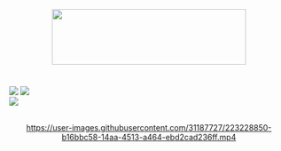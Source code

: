 <div align="center">

<img src="https://user-images.githubusercontent.com/31187727/223227733-35593c64-d7bd-43f9-b483-1e7a64a599bb.svg" width="350px" height="100px">

</div><h1></h1>

<div>
<img src="https://img.shields.io/badge/HTML-239120?style=for-the-badge&logo=html5&logoColor=white">
<img src="https://img.shields.io/badge/SCSS-239120?&style=for-the-badge&labelColor=ff69b4&color=ff69b4&logo=sass&logoColor=white">
<br>
<img src="https://img.shields.io/badge/Made%20for-VSCode-1f425f.svg">
</div><br>

<div align="center">

https://user-images.githubusercontent.com/31187727/223228850-b16bbc58-14aa-4513-a464-ebd2cad236ff.mp4

</div>
